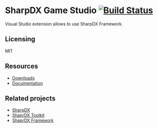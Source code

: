 # SharpDX Game Studio [![Build Status](https://travis-ci.org/insma/SharpDX-Game-Studio.svg)](https://travis-ci.org/insma/SharpDX-Game-Studio)

Visual Studio extension allows to use SharpDX Framework.

## Licensing
 
MIT

## Resources

* [Downloads](https://github.com/insma/SharpDX-Game-Studio/releases)
* [Documentation](https://github.com/insma/SharpDX-Game-Studio/wiki)

## Related projects

* [SharpDX](https://github.com/sharpdx/SharpDX)
* [ShaprDX Toolkit](https://github.com/sharpdx/Toolkit)
* [ShaprDX Framework](https://github.com/insma/SharpDX-Framework)
